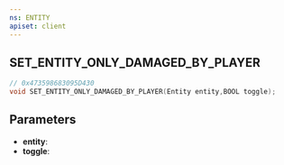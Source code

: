 ```yaml
---
ns: ENTITY
apiset: client
---
```

## SET_ENTITY_ONLY_DAMAGED_BY_PLAYER

```c
// 0x473598683095D430
void SET_ENTITY_ONLY_DAMAGED_BY_PLAYER(Entity entity,BOOL toggle);
```


## Parameters
* **entity**:
* **toggle**:




